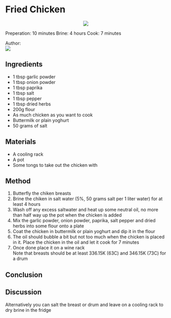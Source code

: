 # Fried Chicken
<p align="center">
<img src="example.png" />
</p>

Preperation: 10 minutes Brine: 4 hours Cook: 7 minutes

Author:  
<a href="https://discord.com"><img src="https://img.shields.io/badge/Discord-oktonko%230008-25?style=for-the-badge&logo=discord" /> </a>  

## Ingredients
* 1 tbsp garlic powder
* 1 tbsp onion powder
* 1 tbsp paprika
* 1 tbsp salt
* 1 tbsp pepper
* 1 tbsp dried herbs
* 200g flour
* As much chicken as you want to cook
* Buttermilk or plain yoghurt
* 50 grams of salt

## Materials
* A cooling rack
* A pot
* Some tongs to take out the chicken with

## Method
1. Butterfly the chiken breasts
2. Brine the chiken in salt water (5%, 50 grams salt per 1 liter water) for at least 4 hours
3. Wash off any excess saltwater and heat up some neutral oil, no more than half way up the pot when the chicken is added
4. Mix the garlic powder, onion powder, paprika, salt pepper and dried herbs into some flour onto a plate
5. Coat the chicken in buttermilk or plain yoghurt and dip it in the flour
6. The oil should bubble a bit but not too much when the chicken is placed in it. Place the chicken in the oil and let it cook for 7 minutes
7. Once done place it on a wine rack  
Note that breasts should be at least 336.15K (63C) and 346.15K (73C) for a drum

## Conclusion

## Discussion
Alternatively you can salt the breast or drum and leave on a cooling rack to dry brine in the fridge
